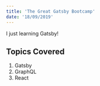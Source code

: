 ```yaml
---
title: 'The Great Gatsby Bootcamp'
date: '18/09/2019'
---
```


I just learning Gatsby!

## Topics Covered

1. Gatsby
2. GraphQL
3. React
